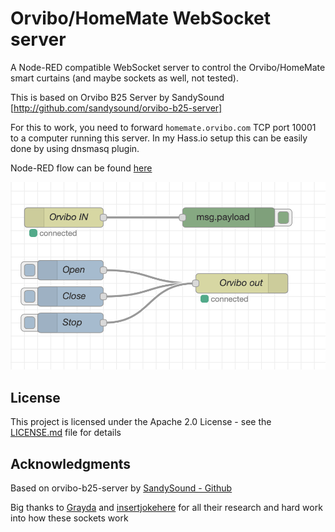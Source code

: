 
# Orvibo/HomeMate WebSocket server

A Node-RED compatible WebSocket server to control the Orvibo/HomeMate smart curtains (and maybe sockets as well, not tested).

This is based on Orvibo B25 Server by SandySound [http://github.com/sandysound/orvibo-b25-server]

For this to work, you need to forward ``homemate.orvibo.com`` TCP port 10001 to a computer running this server. In my Hass.io setup this can be easily done by using dnsmasq plugin.

Node-RED flow can be found [here](orvibo.flow)

![Node-red](nodered.png)

## License

This project is licensed under the Apache 2.0 License - see the [LICENSE.md](LICENSE.md) file for details

## Acknowledgments

Based on orvibo-b25-server by [SandySound - Github](https://github.com/sandysound)

Big thanks to [Grayda](https://github.com/Grayda/) and [insertjokehere](https://github.com/insertjokehere) for all their research and hard work into how these sockets work

